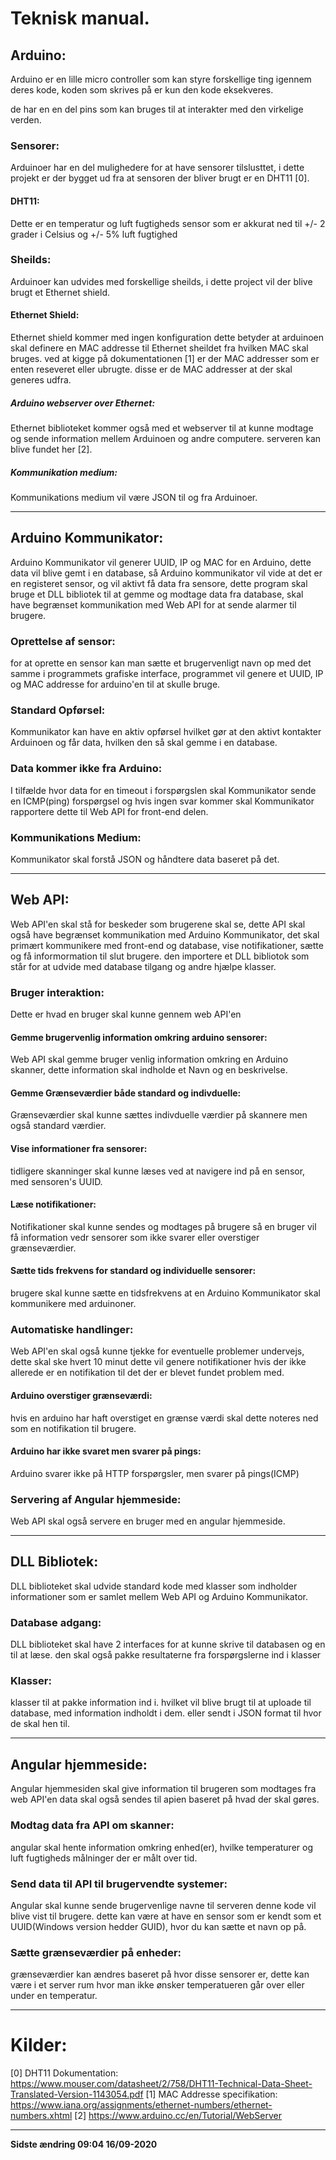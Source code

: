 # Teknisk manual.

## Arduino:
Arduino er en lille micro controller som kan styre forskellige ting igennem deres kode, koden som skrives på er kun den kode eksekveres.

de har en en del pins som kan bruges til at interakter med den virkelige verden.

### Sensorer:
Arduinoer har en del mulighedere for at have sensorer tilslusttet, i dette projekt er der bygget ud fra at sensoren der bliver brugt er en DHT11 [0].

#### DHT11:
Dette er en temperatur og luft fugtigheds sensor som er akkurat ned til +/- 2 grader i Celsius og +/- 5% luft fugtighed

### Sheilds:

Arduinoer kan udvides med forskellige sheilds, i dette project vil der blive brugt et Ethernet shield.

#### Ethernet Shield:

Ethernet shield kommer med ingen konfiguration dette betyder at arduinoen skal definere en MAC addresse til Ethernet sheildet fra hvilken MAC skal bruges. ved at kigge på dokumentationen [1] er der MAC addresser som er enten reseveret eller ubrugte. disse er de MAC addresser at der skal generes udfra.

##### Arduino webserver over Ethernet:

Ethernet biblioteket kommer også med et webserver til at kunne modtage og sende information mellem Arduinoen og andre computere. serveren kan blive fundet her [2].

##### Kommunikation medium:
Kommunikations medium vil være JSON til og fra Arduinoer.

****

## Arduino Kommunikator:
Arduino Kommunikator vil generer UUID, IP og MAC for en Arduino, dette data vil blive gemt i en database, så Arduino kommunikator vil vide at det er en registeret sensor, og vil aktivt få data fra sensore, dette program skal bruge et DLL bibliotek til at gemme og modtage data fra database, skal have begrænset kommunikation med Web API for at sende alarmer til brugere.

### Oprettelse af sensor:
for at oprette en sensor kan man sætte et brugervenligt navn op med det samme i programmets grafiske interface, programmet vil genere et UUID, IP og MAC addresse for arduino'en til at skulle bruge.

### Standard Opførsel:
Kommunikator kan have en aktiv opførsel hvilket gør at den aktivt kontakter Arduinoen og får data, hvilken den så skal gemme i en database. 

### Data kommer ikke fra Arduino:
I tilfælde hvor data for en timeout i forspørgslen skal Kommunikator sende en ICMP(ping) forspørgsel og hvis ingen svar kommer skal Kommunikator rapportere dette til Web API for front-end delen.

### Kommunikations Medium:
Kommunikator skal forstå JSON og håndtere data baseret på det.


****

## Web API:
Web API'en skal stå for beskeder som brugerene skal se, dette API skal også have begrænset kommunikation med Arduino Kommunikator, det skal primært kommunikere med front-end og database, vise notifikationer, sætte og få informormation til slut brugere. den importere et DLL bibliotok som står for at udvide med database tilgang og andre hjælpe klasser.

### Bruger interaktion:
Dette er hvad en bruger skal kunne gennem web API'en

#### Gemme brugervenlig information omkring arduino sensorer:
Web API skal gemme bruger venlig information omkring en Arduino skanner, dette information skal indholde et Navn og en beskrivelse. 

#### Gemme Grænseværdier både standard og indivduelle:
Grænseværdier skal kunne sættes indivduelle værdier på skannere men også standard værdier.

#### Vise informationer fra sensorer:
tidligere skanninger skal kunne læses ved at navigere ind på en sensor, med sensoren's UUID. 

#### Læse notifikationer:
Notifikationer skal kunne sendes og modtages på brugere så en bruger vil få information vedr sensorer som ikke svarer eller overstiger grænseværdier.

#### Sætte tids frekvens for standard og individuelle sensorer:
brugere skal kunne sætte en tidsfrekvens at en Arduino Kommunikator skal kommunikere med arduinoner.


### Automatiske handlinger:
Web API'en skal også kunne tjekke for eventuelle problemer undervejs, dette skal ske hvert 10 minut dette vil genere notifikationer hvis der ikke allerede er en notifikation til det der er blevet fundet problem med.

#### Arduino overstiger grænseværdi:
hvis en arduino har haft overstiget en grænse værdi skal dette noteres ned som en notifikation til brugere.

#### Arduino har ikke svaret men svarer på pings:
Arduino svarer ikke på HTTP forspørgsler, men svarer på pings(ICMP)

### Servering af Angular hjemmeside:
Web API skal også servere en bruger med en angular hjemmeside.

****

## DLL Bibliotek:
DLL biblioteket skal udvide standard kode med klasser som indholder informationer som er samlet mellem Web API og Arduino Kommunikator.

### Database adgang:
DLL biblioteket skal have 2 interfaces for at kunne skrive til databasen og en til at læse. den skal også pakke resultaterne fra forspørgslerne ind i klasser 

### Klasser:
klasser til at pakke information ind i. hvilket vil blive brugt til at uploade til database, med information indholdt i dem. eller sendt i JSON format til hvor de skal hen til.


****

## Angular hjemmeside:
Angular hjemmesiden skal give information til brugeren som modtages fra web API'en data skal også sendes til apien baseret på hvad der skal gøres.

### Modtag data fra API om skanner:
angular skal hente information omkring enhed(er), hvilke temperaturer og luft fugtigheds målninger der er målt over tid.

### Send data til API til brugervendte systemer:
Angular skal kunne sende brugervenlige navne til serveren denne kode vil blive vist til brugere. dette kan være at have en sensor som er kendt som et UUID(Windows version hedder GUID), hvor du kan sætte et navn op på.

### Sætte grænseværdier på enheder:
grænseværdier kan ændres baseret på hvor disse sensorer er, dette kan være i et server rum hvor man ikke ønsker temperatueren går over eller under en temperatur.




****

# Kilder:
[0] DHT11 Dokumentation: https://www.mouser.com/datasheet/2/758/DHT11-Technical-Data-Sheet-Translated-Version-1143054.pdf
[1] MAC Addresse specifikation: https://www.iana.org/assignments/ethernet-numbers/ethernet-numbers.xhtml
[2]  https://www.arduino.cc/en/Tutorial/WebServer


****

**Sidste ændring 09:04 16/09-2020**